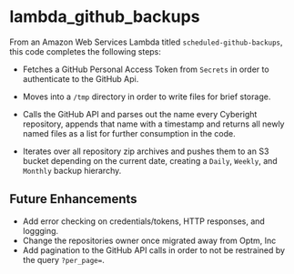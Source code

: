 # lambda_github_backups

From an Amazon Web Services Lambda titled `scheduled-github-backups`, this code completes the following steps:

- Fetches a GitHub Personal Access Token from `Secrets` in order to authenticate to the GitHub Api.

- Moves into a `/tmp` directory in order to write files for brief storage.

- Calls the GitHub API and parses out the name every Cyberight repository, appends that name with a timestamp and returns all newly named files as a list for further consumption in the code. 

- Iterates over all repository zip archives and pushes them to an S3 bucket depending on the current date, creating a `Daily`, `Weekly`, and `Monthly` backup hierarchy.

## Future Enhancements
- Add error checking on credentials/tokens, HTTP responses, and loggging.
- Change the repositories owner once migrated away from Optm, Inc
- Add pagination to the GitHub API calls in order to not be restrained by the query `?per_page=`.
